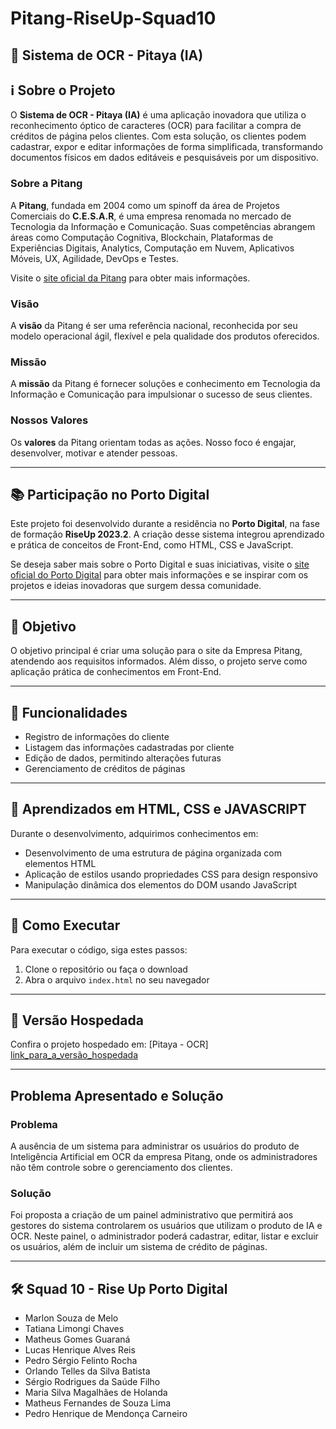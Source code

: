 # Pitang-RiseUp-Squad10

## 📑 Sistema de OCR - Pitaya (IA)</h1>



## ℹ️ Sobre o Projeto

O **Sistema de OCR - Pitaya (IA)** é uma aplicação inovadora que utiliza o reconhecimento óptico de caracteres (OCR) para facilitar a compra de créditos de página pelos clientes. Com esta solução, os clientes podem cadastrar, expor e editar informações de forma simplificada, transformando documentos físicos em dados editáveis e pesquisáveis por um dispositivo.

### Sobre a Pitang

A **Pitang**, fundada em 2004 como um spinoff da área de Projetos Comerciais do **C.E.S.A.R**, é uma empresa renomada no mercado de Tecnologia da Informação e Comunicação. Suas competências abrangem áreas como Computação Cognitiva, Blockchain, Plataformas de Experiências Digitais, Analytics, Computação em Nuvem, Aplicativos Móveis, UX, Agilidade, DevOps e Testes.

Visite o [site oficial da Pitang](https://www.pitang.com/) para obter mais informações.

### Visão

A **visão** da Pitang é ser uma referência nacional, reconhecida por seu modelo operacional ágil, flexível e pela qualidade dos produtos oferecidos.

### Missão

A **missão** da Pitang é fornecer soluções e conhecimento em Tecnologia da Informação e Comunicação para impulsionar o sucesso de seus clientes.

### Nossos Valores

Os **valores** da Pitang orientam todas as ações. Nosso foco é engajar, desenvolver, motivar e atender pessoas.

---

## 📚 Participação no Porto Digital

Este projeto foi desenvolvido durante a residência no **Porto Digital**, na fase de formação **RiseUp 2023.2**. A criação desse sistema integrou aprendizado e prática de conceitos de Front-End, como HTML, CSS e JavaScript.

Se deseja saber mais sobre o Porto Digital e suas iniciativas, visite o [site oficial do Porto Digital](https://www.portodigital.org/) para obter mais informações e se inspirar com os projetos e ideias inovadoras que surgem dessa comunidade.

---

## 🎯 Objetivo

O objetivo principal é criar uma solução para o site da Empresa Pitang, atendendo aos requisitos informados. Além disso, o projeto serve como aplicação prática de conhecimentos em Front-End.

---

## 🔧 Funcionalidades

- Registro de informações do cliente
- Listagem das informações cadastradas por cliente
- Edição de dados, permitindo alterações futuras
- Gerenciamento de créditos de páginas

---

## 🧠 Aprendizados em HTML, CSS e JAVASCRIPT 

Durante o desenvolvimento, adquirimos conhecimentos em:

- Desenvolvimento de uma estrutura de página organizada com elementos HTML
- Aplicação de estilos usando propriedades CSS para design responsivo
- Manipulação dinâmica dos elementos do DOM usando JavaScript

---

## 🚀 Como Executar

Para executar o código, siga estes passos:

1. Clone o repositório ou faça o download
2. Abra o arquivo `index.html` no seu navegador

---

## 🔗 Versão Hospedada

Confira o projeto hospedado em: [Pitaya - OCR] [link_para_a_versão_hospedada](https://pitaya.vercel.app/)

---

## Problema Apresentado e Solução

### Problema

A ausência de um sistema para administrar os usuários do produto de Inteligência Artificial em OCR da empresa Pitang, onde os administradores não têm controle sobre o gerenciamento dos clientes.

### Solução

Foi proposta a criação de um painel administrativo que permitirá aos gestores do sistema controlarem os usuários que utilizam o produto de IA e OCR. Neste painel, o administrador poderá cadastrar, editar, listar e excluir os usuários, além de incluir um sistema de crédito de páginas.

---

## 🛠️ Squad 10 - Rise Up Porto Digital

- Marlon Souza de Melo
- Tatiana Limongi Chaves
- Matheus Gomes Guaraná
- Lucas Henrique Alves Reis
- Pedro Sérgio Felinto Rocha
- Orlando Telles da Silva Batista
- Sérgio Rodrigues da Saúde Filho
- Maria Silva Magalhães de Holanda
- Matheus Fernandes de Souza Lima
- Pedro Henrique de Mendonça Carneiro
